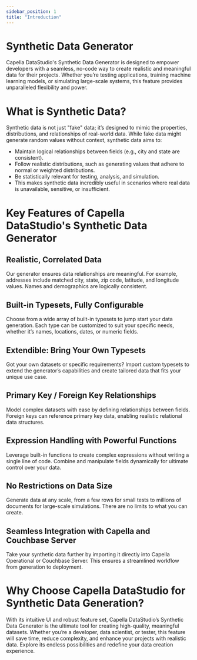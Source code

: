 ```yaml
---
sidebar_position: 1
title: "Introduction"
---
```


# Synthetic Data Generator

Capella DataStudio's Synthetic Data Generator is designed to empower developers with a seamless, no-code way to create realistic and meaningful data for their projects. Whether you’re testing applications, training machine learning models, or simulating large-scale systems, this feature provides unparalleled flexibility and power.

# What is Synthetic Data?

Synthetic data is not just "fake" data; it’s designed to mimic the properties, distributions, and relationships of real-world data. While fake data might generate random values without context, synthetic data aims to:

- Maintain logical relationships between fields (e.g., city and state are consistent).
- Follow realistic distributions, such as generating values that adhere to normal or weighted distributions.
- Be statistically relevant for testing, analysis, and simulation.
- This makes synthetic data incredibly useful in scenarios where real data is unavailable, sensitive, or insufficient.

# Key Features of Capella DataStudio's Synthetic Data Generator

## Realistic, Correlated Data

Our generator ensures data relationships are meaningful. For example, addresses include matched city, state, zip code, latitude, and longitude values. Names and demographics are logically consistent.

## Built-in Typesets, Fully Configurable

Choose from a wide array of built-in typesets to jump start your data generation. Each type can be customized to suit your specific needs, whether it’s names, locations, dates, or numeric fields.

## Extendible: Bring Your Own Typesets

Got your own datasets or specific requirements? Import custom typesets to extend the generator’s capabilities and create tailored data that fits your unique use case.

## Primary Key / Foreign Key Relationships

Model complex datasets with ease by defining relationships between fields. Foreign keys can reference primary key data, enabling realistic relational data structures.

## Expression Handling with Powerful Functions

Leverage built-in functions to create complex expressions without writing a single line of code. Combine and manipulate fields dynamically for ultimate control over your data.

## No Restrictions on Data Size

Generate data at any scale, from a few rows for small tests to millions of documents for large-scale simulations. There are no limits to what you can create.

## Seamless Integration with Capella and Couchbase Server

Take your synthetic data further by importing it directly into Capella Operational or Couchbase Server. This ensures a streamlined workflow from generation to deployment.

# Why Choose Capella DataStudio for Synthetic Data Generation?

With its intuitive UI and robust feature set, Capella DataStudio’s Synthetic Data Generator is the ultimate tool for creating high-quality, meaningful datasets. Whether you’re a developer, data scientist, or tester, this feature will save time, reduce complexity, and enhance your projects with realistic data. Explore its endless possibilities and redefine your data creation experience.
